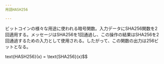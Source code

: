 ```yaml
---
用語HASH256

---
```

ビットコインの様々な用途に使われる暗号関数。入力データにSHA256関数を2回適用する。メッセージはSHA256を1回通過し、この操作の結果はSHA256を2回通過するための入力として使用される。したがって、この関数の出力は256ビットとなる。

text{HASH256}(x) = \text{SHA256}(x)$$